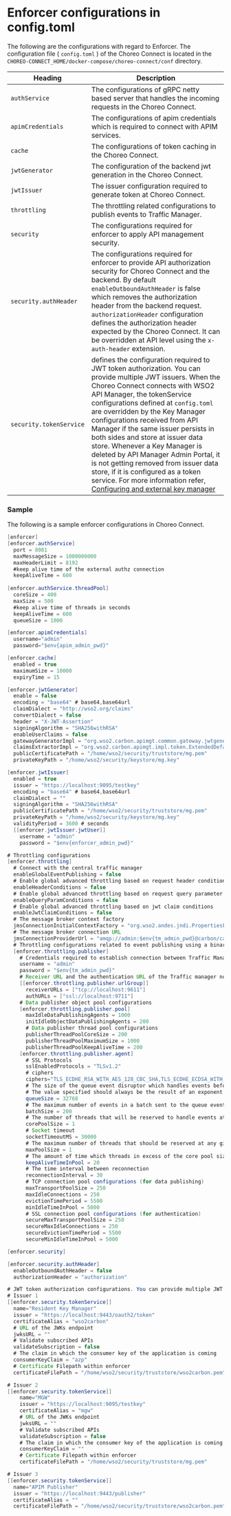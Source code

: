 # Enforcer configurations in config.toml

The following are the configurations with regard to Enforcer. The configuration file ( `config.toml` ) of the Choreo Connect is located in the `CHOREO-CONNECT_HOME/docker-compose/choreo-connect/conf` directory. 

|Heading|Description|
|-----------|-----------|
|`authService`  | The configurations of gRPC netty based server that handles the incoming requests in the Choreo Connect.|
|`apimCredentials`  | The configurations of apim credentials which is required to connect with APIM services.|
|`cache`| The configurations of token caching in the Choreo Connect.|
|`jwtGenerator` | The configuration of the backend jwt generation in the Choreo Connect. |
|`jwtIssuer`  | The issuer configuration required to generate token at Choreo Connect.|
|`throttling` | The throttling related configurations to publish events to Traffic Manager.|
|`security` | The configurations required for enforcer to apply API management security. |
|`security.authHeader` | The configurations required for enforcer to provide API authorization security for Choreo Connect and the backend. By default `enableOutboundAuthHeader` is false which removes the authorization header from the backend request.  `authorizationHeader` configuration defines the authorization header expected by the Choreo Connect. It can be overridden at API level using the `x-auth-header` extension. |
|`security.tokenService` | defines the configuration required to JWT token authorization. You can provide multiple JWT issuers. When the Choreo Connect connects with WSO2 API Manager, the tokenService configurations defined at `config.toml` are overridden by the Key Manager configurations received from API Manager if the same issuer persists in both sides and store at issuer data store. Whenever a Key Manager is deleted by API Manager Admin Portal, it is not getting removed from issuer data store, if it is configured as a token service. For more information refer, [Configuring and external key manager]({{base_path}}/deploy-and-publish/deploy-on-gateway/choreo-connect/security/api-authentication/configuring-an-external-key-manager) |

### Sample

The following is a sample enforcer configurations in Choreo Connect.

``` java
[enforcer]
[enforcer.authService]
  port = 8081
  maxMessageSize = 1000000000
  maxHeaderLimit = 8192
  #keep alive time of the external authz connection
  keepAliveTime = 600
  
[enforcer.authService.threadPool]
  coreSize = 400
  maxSize = 500
  #keep alive time of threads in seconds
  keepAliveTime = 600
  queueSize = 1000

[enforcer.apimCredentials]
  username="admin"
  password="$env{apim_admin_pwd}"

[enforcer.cache]
  enabled = true
  maximumSize = 10000
  expiryTime = 15

[enforcer.jwtGenerator]
  enable = false
  encoding = "base64" # base64,base64url
  claimDialect = "http://wso2.org/claims"
  convertDialect = false
  header = "X-JWT-Assertion"
  signingAlgorithm = "SHA256withRSA"
  enableUserClaims = false
  gatewayGeneratorImpl = "org.wso2.carbon.apimgt.common.gateway.jwtgenerator.APIMgtGatewayJWTGeneratorImpl"
  claimsExtractorImpl = "org.wso2.carbon.apimgt.impl.token.ExtendedDefaultClaimsRetriever"
  publicCertificatePath = "/home/wso2/security/truststore/mg.pem"
  privateKeyPath = "/home/wso2/security/keystore/mg.key"

[enforcer.jwtIssuer]
  enabled = true
  issuer = "https://localhost:9095/testkey"
  encoding = "base64" # base64,base64url
  claimDialect = ""
  signingAlgorithm = "SHA256withRSA"
  publicCertificatePath = "/home/wso2/security/truststore/mg.pem"
  privateKeyPath = "/home/wso2/security/keystore/mg.key"
  validityPeriod = 3600 # seconds
  [[enforcer.jwtIssuer.jwtUser]]
    username = "admin"
    password = "$env{enforcer_admin_pwd}"

# Throttling configurations
[enforcer.throttling]
  # Connect with the central traffic manager
  enableGlobalEventPublishing = false
  # Enable global advanced throttling based on request header conditions
  enableHeaderConditions = false
  # Enable global advanced throttling based on request query parameter conditions
  enableQueryParamConditions = false
  # Enable global advanced throttling based on jwt claim conditions
  enableJwtClaimConditions = false
  # The message broker context factory
  jmsConnectionInitialContextFactory = "org.wso2.andes.jndi.PropertiesFileInitialContextFactory"
  # The message broker connection URL
  jmsConnectionProviderUrl = "amqp://admin:$env{tm_admin_pwd}@carbon/carbon?brokerlist='tcp://localhost:5672'"
  # Throttling configurations related to event publishing using a binary connection
  [enforcer.throttling.publisher]
    # Credentials required to establish connection between Traffic Manager
    username = "admin"
    password = "$env{tm_admin_pwd}"
    # Receiver URL and the authentication URL of the Traffic manager node/nodes
    [[enforcer.throttling.publisher.urlGroup]]
      receiverURLs = ["tcp://localhost:9611"]
      authURLs = ["ssl://localhost:9711"]
    # Data publisher object pool configurations
    [enforcer.throttling.publisher.pool]
      maxIdleDataPublishingAgents = 1000
      initIdleObjectDataPublishingAgents = 200
      # Data publisher thread pool configurations
      publisherThreadPoolCoreSize = 200
      publisherThreadPoolMaximumSize = 1000
      publisherThreadPoolKeepAliveTime = 200
    [enforcer.throttling.publisher.agent]
      # SSL Protocols
      sslEnabledProtocols = "TLSv1.2"
      # ciphers
      ciphers="TLS_ECDHE_RSA_WITH_AES_128_CBC_SHA,TLS_ECDHE_ECDSA_WITH_AES_128_CBC_SHA256, TLS_ECDHE_RSA_WITH_AES_128_CBC_SHA256,TLS_RSA_WITH_AES_128_CBC_SHA256,TLS_ECDH_ECDSA_WITH_AES_128_CBC_SHA256, TLS_ECDH_RSA_WITH_AES_128_CBC_SHA256,TLS_DHE_RSA_WITH_AES_128_CBC_SHA256,TLS_DHE_DSS_WITH_AES_128_CBC_SHA256, TLS_ECDHE_ECDSA_WITH_AES_128_CBC_SHA,TLS_ECDHE_RSA_WITH_AES_128_CBC_SHA,TLS_RSA_WITH_AES_128_CBC_SHA, TLS_ECDH_ECDSA_WITH_AES_128_CBC_SHA,TLS_ECDH_RSA_WITH_AES_128_CBC_SHA,TLS_DHE_RSA_WITH_AES_128_CBC_SHA, TLS_DHE_DSS_WITH_AES_128_CBC_SHA,TLS_ECDHE_ECDSA_WITH_AES_128_GCM_SHA256,TLS_ECDHE_RSA_WITH_AES_128_GCM_SHA256  ,TLS_RSA_WITH_AES_128_GCM_SHA256,TLS_ECDH_ECDSA_WITH_AES_128_GCM_SHA256,TLS_ECDH_RSA_WITH_AES_128_GCM_SHA256, TLS_DHE_RSA_WITH_AES_128_GCM_SHA256,TLS_DHE_RSA_WITH_AES_128_GCM_SHA256,TLS_DHE_DSS_WITH_AES_128_GCM_SHA256  ,TLS_ECDHE_ECDSA_WITH_3DES_EDE_CBC_SHA,TLS_ECDHE_RSA_WITH_3DES_EDE_CBC_SHA,SSL_RSA_WITH_3DES_EDE_CBC_SHA, TLS_ECDH_ECDSA_WITH_3DES_EDE_CBC_SHA,TLS_ECDH_RSA_WITH_3DES_EDE_CBC_SHA,SSL_DHE_RSA_WITH_3DES_EDE_CBC_SHA, SSL_DHE_DSS_WITH_3DES_EDE_CBC_SHA,TLS_EMPTY_RENEGOTIATION_INFO_SCSV"
      # The size of the queue event disruptor which handles events before they are published.
      # The value specified should always be the result of an exponent with 2 as the base.
      queueSize = 32768
      # The maximum number of events in a batch sent to the queue event disruptor at a given time
      batchSize = 200
      # The number of threads that will be reserved to handle events at the time you start
      corePoolSize = 1
      # Socket timeout
      socketTimeoutMS = 30000
      # The maximum number of threads that should be reserved at any given time to handle events
      maxPoolSize = 1
      # The amount of time which threads in excess of the core pool size may remain idle before being terminated.
      keepAliveTimeInPool = 20
      # The time interval between reconnection
      reconnectionInterval = 30
      # TCP connection pool configurations (for data publishing)
      maxTransportPoolSize = 250
      maxIdleConnections = 250
      evictionTimePeriod = 5500
      minIdleTimeInPool = 5000
      # SSL connection pool configurations (for authentication)
      secureMaxTransportPoolSize = 250
      secureMaxIdleConnections = 250
      secureEvictionTimePeriod = 5500
      secureMinIdleTimeInPool = 5000

[enforcer.security]

[enforcer.security.authHeader]
  enableOutboundAuthHeader = false
  authorizationHeader = "authorization"

# JWT token authorization configurations. You can provide multiple JWT issuers
# Issuer 1
[[enforcer.security.tokenService]]
  name="Resident Key Manager"
  issuer = "https://localhost:9443/oauth2/token"
  certificateAlias = "wso2carbon"
  # URL of the JWKs endpoint
  jwksURL = ""
  # Validate subscribed APIs
  validateSubscription = false
  # The claim in which the consumer key of the application is coming
  consumerKeyClaim = "azp"
  # Certificate Filepath within enforcer
  certificateFilePath = "/home/wso2/security/truststore/wso2carbon.pem"

# Issuer 2
[[enforcer.security.tokenService]]
    name="MGW"
    issuer = "https://localhost:9095/testkey"
    certificateAlias = "mgw"
    # URL of the JWKs endpoint
    jwksURL = ""
    # Validate subscribed APIs
    validateSubscription = false
    # The claim in which the consumer key of the application is coming
    consumerKeyClaim = ""
    # Certificate Filepath within enforcer
    certificateFilePath = "/home/wso2/security/truststore/mg.pem"

# Issuer 3
[[enforcer.security.tokenService]]
  name="APIM Publisher"
  issuer = "https://localhost:9443/publisher"
  certificateAlias = ""
  certificateFilePath = "/home/wso2/security/truststore/wso2carbon.pem"
```

